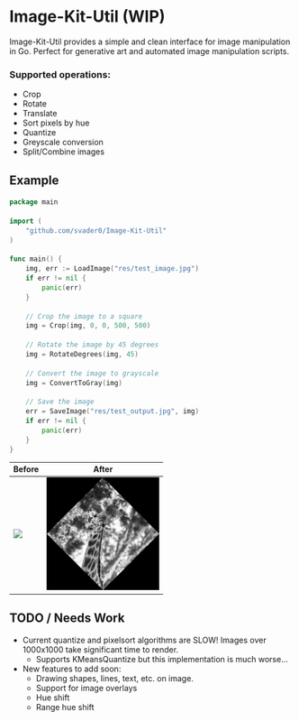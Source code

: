# Image-Kit-Util (WIP)

Image-Kit-Util provides a simple and clean interface for image manipulation in Go. Perfect for generative art and automated image manipulation scripts.

### Supported operations:
- Crop
- Rotate
- Translate
- Sort pixels by hue
- Quantize
- Greyscale conversion
- Split/Combine images

## Example

```Go
package main

import (
    "github.com/svader0/Image-Kit-Util"
)

func main() {
	img, err := LoadImage("res/test_image.jpg")
	if err != nil {
		panic(err)
	}

	// Crop the image to a square
	img = Crop(img, 0, 0, 500, 500)

	// Rotate the image by 45 degrees
	img = RotateDegrees(img, 45)

	// Convert the image to grayscale
	img = ConvertToGray(img)

	// Save the image
	err = SaveImage("res/test_output.jpg", img)
	if err != nil {
		panic(err)
	}
}

```
| Before | After |
|--------|-------|
| <img src="./res/test_image.jpg" width="200" />      | <img src="./res/test_output.jpg" width="200" />     |

## TODO / Needs Work

- Current quantize and pixelsort algorithms are SLOW! Images over 1000x1000 take significant time to render.
	- Supports KMeansQuantize but this implementation is much worse...
- New features to add soon:
    - Drawing shapes, lines, text, etc. on image.
    - Support for image overlays
    - Hue shift
    - Range hue shift